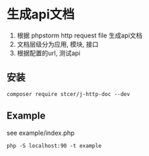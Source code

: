 # 生成api文档

1. 根据 phpstorm http request file 生成api文档
2. 文档层级分为应用, 模块, 接口
3. 根据配置的url, 测试api


## 安装

```
composer require stcer/j-http-doc --dev
```

## Example

see example/index.php
```
php -S localhost:90 -t example
```
